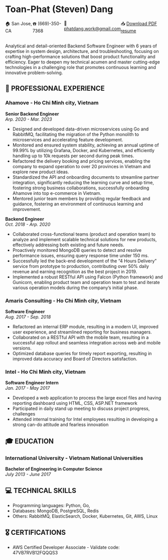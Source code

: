 <head>
    <meta charset="UTF-8">
    <title> Phat Dang </title>
    <link rel="icon" href="../asset/icon.png" type="image/png">
</head>

# Toan-Phat (Steven) Dang

<div style="display: flex; justify-content: space-between;">
    <span>🏠 San Jose, CA</span>
    <span>☎️ (669)-350-7368</span>
    <span>📨 <a href="mailto:phatdang.work@gmail.com">phatdang.work@gmail.com</a></span>
    <span>📥 <a href="https://tinyurl.com/toanphatdang"> Download PDF resume </a></span>
</div>

<br>

Analytical and detail-oriented Backend Software Engineer with 6 years of expertise in system design, architecture, and troubleshooting, focusing on crafting high-performance solutions that boost product functionality and efficiency. Eager to deepen my technical acumen and master cutting-edge technologies in a challenging role that promotes continuous learning and innovative problem-solving.

## 💼 PROFESSIONAL EXPERIENCE

### Ahamove - Ho Chi Minh city, Vietnam

**Senior Backend Engineer**<br>
*Arp. 2020 - Mar. 2023*

- Designed and developed data-driven microservices using Go and RabbitMQ, facilitating the migration of the Python monolith to microservices and accelerating feature development.
- Monitored and ensured system stability, achieving an annual uptime of 99.99% by utilizing Grafana, Docker, and Kubernetes, and efficiently handling up to 10k requests per second during peak times.
- Refactored the delivery booking and pricing services, enabling the company to expand operation to over 20 provinces in Vietnam and explore new product ideas.
- Standardized the API and onboarding documents to streamline partner integration, significantly reducing the learning curve and setup time, fostering strong business collaborations, successfully onboarding Ahamove into top e-commerce in Vietnam.
- Mentored junior team members by providing regular feedback and guidance, fostering an environment of continuous learning and improvement.


**Backend Engineer**<br>
*Oct. 2018 - Arp. 2020*

- Collaborated cross-functional teams (product and operation team) to analyze and implement scalable technical solutions for new products, effectively addressing both existing and future needs.
- Proactively monitored MongoDB queries to detect and resolve performance issues, ensuring query response time under 150 ms.
- Successfully led the back-end development of the “4 Hours Delivery” service from prototype to production, contributing over 50% daily revenue and earning recognition as the best project in 2019.
- Implemented a robust RESTful API using Falcon (Python framework) and Gunicorn, enabling product team and operation team to test and iterate various operation models during the company’s initial phase.

### Amaris Consulting - Ho Chi Minh city, Vietnam

**Software Engineer**<br>
*Aug. 2017 - Sep. 2018*

- Refactored an internal ERP module, resulting in a modern UI, improved user experience, and streamlined reporting for business managers.
- Collaborated on a RESTful API with the mobile team, resulting in a successful app rollout and seamless integration across web and mobile versions.
- Optimized database queries for timely report exporting, resulting in improved data accuracy and Board of Directors satisfaction.


### Intel - Ho Chi Minh city, Vietnam
**Software Engineer Intern**<br>
*Jan. 2017 - May 2017*

- Developed a web application to process the large excel files and having reporting dashboard using HTML, CSS, ASP.NET framework
- Participated in daily stand up meeting to discuss project progress, challenges 
- Attended internal training for Intel employees resulting in developing a strong can-do attitude and fearless innovation

## 🎓 EDUCATION

### International University - Vietnam National Universities

**Bachelor of Engineering in Computer Science**<br>
*July 2013 - June 2017*

## 💻 TECHNICAL SKILLS

- Programming languages: Python, Go, 
- Databases: MongoDB, PostgreSQL, Redis
- Others: RabbitMQ, ElasticSearch, Docker, Kubernetes, Git, AWS, Linux
  
## 🎖️ CERTIFICATIONS

- AWS Certified Developer Associate - Validate code: 47VB7RVB12FQQQS3
